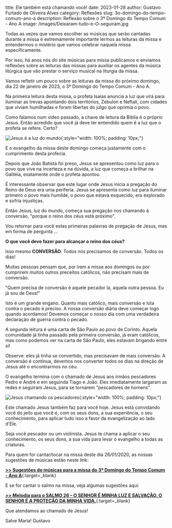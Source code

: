 title: Ele também está chamando você!
date: 2023-01-28
author: Gustavo Furtado de Oliveira Alves
category: Reflexões
slug: 3o-domingo-do-tempo-comum-ano-a
description: Reflexão sobre o 3º Domingo do Tempo Comum - Ano A
image: /images/Deixaram-tudo-e-O-seguiram.jpg

Todas as vezes que vamos escolher as músicas que serão cantadas durante a missa
é extremamente importante lermos as leituras da missa e entendermos o mistério que vamos celebrar naquela missa específicamente.

Por isso, há anos nós do site músicas para missa publicamos
e enviamos reflexões sobre as leituras das missas para auxiliar
os agentes da música litúrgica que vão prestar o serviço musical
na liturgia da missa.

Vamos refletir um pouco sobre as leituras da missa do próximo domingo, dia 22 de janeiro de 2023, o 3º Domingo do Tempo Comum - Ano A.

Na primeira leitura desta missa, o profeta Isaías anuncia a luz que virá para iluminar as trevas apontando dois territórios, Zebulon e Neftali, com cidades que viviam humilhadas
e foram libertas do julgo que oprimia o povo.

Como falamos num video passado, a chave de leitura da Biblia é o próprio Jesus.
Então acredido que você já deve ter entendido quem é a luz que o profeta se refere. Certo?

![Jesus é a luz do mundo](/images/jesus-luz-do-mundo.jpg){:style="width: 100%; padding: 10px;"}

E o evangelho da missa deste domingo começa justamente com o cumprimento desta profecia.

Depois que João Batista foi preso, Jesus se apresentou como luz para o povo que vive
na incerteza e na dúvida, a luz que começa a brilhar na Galiléia, exatamente onde o profeta apontou.

É interessante observar que este lugar onde Jesus inicia a pregação do Reino de Deus
era uma periferia. Jesus se apresenta como luz para iluminar primeiro o povo mais humilde,
o povo que estava esquecido, era explorado e sofria injustiças.

Então Jesus, luz do mundo, começa sua pregação nos chamando à conversão, 
"porque o reino dos céus está próximo".

Vou retornar para você estas primeiras palavras de pregação de Jesus, mas em forma de pergunta ...

**O que você deve fazer para alcançar o reino dos céus?**

Isso mesmo **CONVERSÃO**. Todos nós precisamos de conversão. Todos os dias!

Muitas pessoas pensam que, por irem a missa aos domingos ou por cumprirem muitos outros preceitos católicos, não precisam mais de conversão.

"Quem precisa de conversão é aquele pecador lá, aquela outra pessoa. Eu já sou de Deus!"

Isto é um grande engano. Quanto mais católico, mais conversão e luta contra o pecado é preciso. A nossa conversão diária deve começar logo quando acordamos!
Devemos começar o nosso dia com uma verdadeira declaração de guerra contra o pecado.

A segunda leitura é uma carta de São Paulo ao povo de Corinto.
Aquela comunidade já tinha passado pela primeira conversão, já eram católicos,
mas como podemos ver na carta de São Paulo, eles estavam brigando entre sí!

Observe: eles já tinha se convertido, mas precisavam de mais conversão.
A conversão é contínua, devemos nos converter todos os dias na direção de Jesus até o encontrarmos no céu.

O evangelho termina com o chamado de Jesus aos irmãos pescadores Pedro e André
e em seguinda Tiago e João.
Eles imediatamente largaram as redes e seguiram Jesus, para se tornarem "pescadores de homens".

![Jesus chamando os pescadores](/images/Deixaram-tudo-e-O-seguiram.jpg){:style="width: 100%; padding: 10px;"}

Este chamado Jesus também faz para você hoje.
Jesus está convidando você do jeito que você é, com os seus dons, a sua experiência, o seu conhecimento, para aplicar tudo isso a favor da evangelização ao lado d'Ele.

Seja você pescador ou um violinista. Jesus te chama a aplicar o seu conhecimento, os seus dons, a sua vida para levar o evangelho a todas as criaturas.

Para quem for cantar/tocar na missa deste dia 26/01/2020, as nossas sugestões de músicas estão neste link:

[**>> Sugestões de músicas para a missa do 3º Domingo do Tempo Comum - Ano A**](https://musicasparamissa.com.br/sugestoes-para/3o-domingo-do-tempo-comum-ano-a/){:target=\_blank}

E se for cantar o salmo na missa, veja algumas sugestões aqui: 

[**>> Melodia para o SALMO 26 – O SENHOR É MINHA LUZ E SALVAÇÃO. O SENHOR É A PROTEÇÃO DA MINHA VIDA.**](https://musicasparamissa.com.br/musicas-de/salmo-3o-domingo-do-tempo-comum-ano-a/){:target=\_blank}

Que atendamos ao chamado de Jesus!

Salve Maria! 
Gustavo
